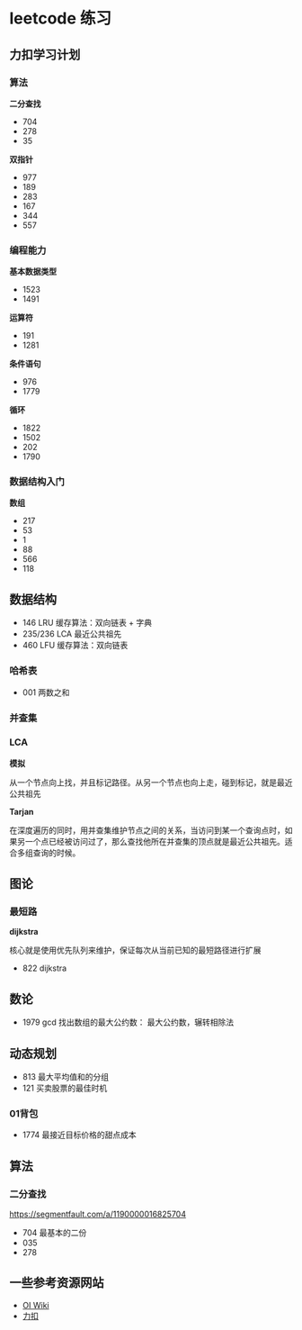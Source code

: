 
# leetcode 练习

## 力扣学习计划

### 算法

**二分查找**

* 704
* 278
* 35

**双指针**

* 977
* 189
* 283
* 167
* 344
* 557

### 编程能力

**基本数据类型**

* 1523
* 1491

**运算符**

* 191
* 1281

**条件语句**

* 976
* 1779

**循环**

* 1822
* 1502
* 202
* 1790

### 数据结构入门

**数组**

* 217
* 53
* 1
* 88
* 566
* 118

## 数据结构

* 146 LRU 缓存算法：双向链表 + 字典
* 235/236 LCA 最近公共祖先
* 460 LFU 缓存算法：双向链表

### 哈希表

* 001 两数之和

### 并查集

### LCA

**模拟**

从一个节点向上找，并且标记路径。从另一个节点也向上走，碰到标记，就是最近公共祖先

**Tarjan**

在深度遍历的同时，用并查集维护节点之间的关系，当访问到某一个查询点时，如果另一个点已经被访问过了，那么查找他所在并查集的顶点就是最近公共祖先。适合多组查询的时候。

## 图论

### 最短路

**dijkstra**

核心就是使用优先队列来维护，保证每次从当前已知的最短路径进行扩展

* 822 dijkstra

## 数论

* 1979 gcd 找出数组的最大公约数： 最大公约数，辗转相除法

## 动态规划

* 813 最大平均值和的分组
* 121 买卖股票的最佳时机

### 01背包

* 1774 最接近目标价格的甜点成本

## 算法

### 二分查找

https://segmentfault.com/a/1190000016825704

* 704 最基本的二份
* 035
* 278

## 一些参考资源网站

* [OI Wiki](https://oi-wiki.org/)
* [力扣](https://leetcode.cn/)
